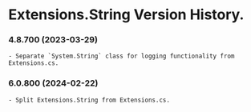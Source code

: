 ﻿# Extensions.String Version History.

### **4.8.700 (2023-03-29)**<br>
	- Separate `System.String` class for logging functionality from Extensions.cs.

### **6.0.800 (2024-02-22)**<br>
	- Split Extensions.String from Extensions.cs.
